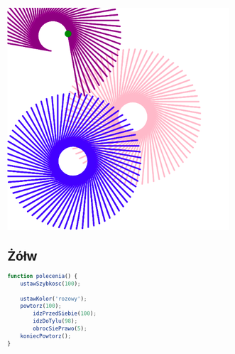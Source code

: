 ![Żółw](/images/turtle.png)

# Żółw

```javascript
function polecenia() {
    ustawSzybkosc(100);

    ustawKolor('rozowy');
    powtorz(100);
        idzPrzedSiebie(100);
        idzDoTylu(98);
        obrocSiePrawo(5);
    koniecPowtorz();
}
```
